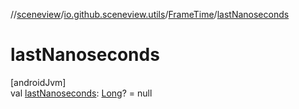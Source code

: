 //[sceneview](../../../index.md)/[io.github.sceneview.utils](../index.md)/[FrameTime](index.md)/[lastNanoseconds](last-nanoseconds.md)

# lastNanoseconds

[androidJvm]\
val [lastNanoseconds](last-nanoseconds.md): [Long](https://kotlinlang.org/api/latest/jvm/stdlib/kotlin/-long/index.html)? = null
